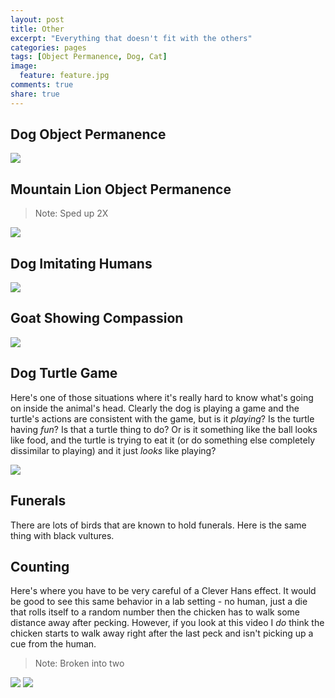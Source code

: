 ```yaml
---
layout: post
title: Other
excerpt: "Everything that doesn't fit with the others"
categories: pages
tags: [Object Permanence, Dog, Cat]
image:
  feature: feature.jpg
comments: true
share: true
---
```





## Dog Object Permanence

<img src='https://github.com/jss367/antools/blob/gh-pages-2.3.4/assets/images/other/dog_object_permanence.gif?raw=true' />


## Mountain Lion Object Permanence

> Note: Sped up 2X

<img src='https://github.com/jss367/antools/blob/gh-pages-2.3.4/assets/images/other/mountain_lion_object_permanence.gif?raw=true' />


## Dog Imitating Humans

<img src='https://github.com/jss367/antools/blob/gh-pages-2.3.4/assets/images/other/dog_imitating_humans.gif?raw=true' />


## Goat Showing Compassion

<img src='https://github.com/jss367/antools/blob/gh-pages-2.3.4/assets/images/other/goat_showing_compassion.gif?raw=true' />

## Dog Turtle Game

Here's one of those situations where it's really hard to know what's going on inside the animal's head. Clearly the dog is playing a game and the turtle's actions are consistent with the game, but is it *playing*? Is the turtle having *fun*? Is that a turtle thing to do? Or is it something like the ball looks like food, and the turtle is trying to eat it (or do something else completely dissimilar to playing) and it just *looks* like playing?

<img src='https://github.com/jss367/antools/blob/gh-pages-2.3.4/assets/images/other/dog_turtle_game.gif?raw=true' />


## Funerals

There are lots of birds that are known to hold funerals. Here is the same thing with black vultures.

## Counting

Here's where you have to be very careful of a Clever Hans effect. It would be good to see this same behavior in a lab setting - no human, just a die that rolls itself to a random number then the chicken has to walk some distance away after pecking. However, if you look at this video I *do* think the chicken starts to walk away right after the last peck and isn't picking up a cue from the human.

> Note: Broken into two

<img src='https://github.com/jss367/antools/blob/gh-pages-2.3.4/assets/images/other/chicken_counting_1.gif?raw=true' />

<img src='https://github.com/jss367/antools/blob/gh-pages-2.3.4/assets/images/other/chicken_counting_2.gif?raw=true' />